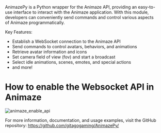 AnimazePy is a Python wrapper for the Animaze API, providing an easy-to-use interface to interact with the Animaze application. 
With this module, developers can conveniently send commands and control various aspects of Animaze programmatically.


Key Features:
- Establish a WebSocket connection to the Animaze API
- Send commands to control avatars, behaviors, and animations
- Retrieve avatar information and icons
- Set camera field of view (fov) and start a broadcast
- Select idle animations, scenes, emotes, and special actions
- and more!

# How to enable the Websocket API in Animaze
![animaze_enable_api](https://github.com/gitagogaming/AnimazePy/assets/76603653/3696017d-2d71-4a32-9f19-fada92ab87e9)



For more information, documentation, and usage examples, visit the GitHub repository: https://github.com/gitagogaming/AnimazePy/

